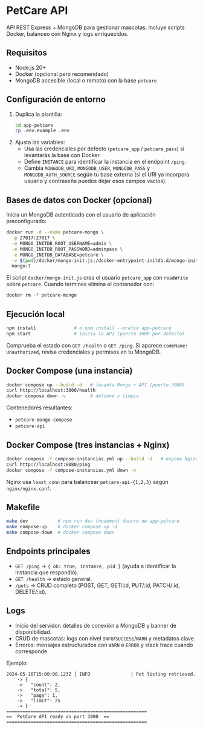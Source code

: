 # PetCare API

API REST Express + MongoDB para gestionar mascotas. Incluye scripts Docker, balanceo con Nginx y logs enriquecidos.

## Requisitos
- Node.js 20+
- Docker (opcional pero recomendado)
- MongoDB accesible (local o remoto) con la base `petcare`

## Configuración de entorno
1. Duplica la plantilla:
   ```bash
   cd app-petcare
   cp .env.example .env
   ```
2. Ajusta las variables:
   - Usa las credenciales por defecto (`petcare_app` / `petcare_pass`) si levantarás la base con Docker.
   - Define `INSTANCE` para identificar la instancia en el endpoint `/ping`.
   - Cambia `MONGODB_URI`, `MONGODB_USER`, `MONGODB_PASS` y `MONGODB_AUTH_SOURCE` según tu base externa (si el URI ya incorpora usuario y contraseña puedes dejar esos campos vacíos).

## Bases de datos con Docker (opcional)
Inicia un MongoDB autenticado con el usuario de aplicación preconfigurado:
```bash
docker run -d --name petcare-mongo \
  -p 27017:27017 \
  -e MONGO_INITDB_ROOT_USERNAME=admin \
  -e MONGO_INITDB_ROOT_PASSWORD=adminpass \
  -e MONGO_INITDB_DATABASE=petcare \
  -v $(pwd)/docker/mongo-init.js:/docker-entrypoint-initdb.d/mongo-init.js:ro \
  mongo:7
```
El script `docker/mongo-init.js` crea el usuario `petcare_app` con `readWrite` sobre `petcare`. Cuando termines elimina el contenedor con:
```bash
docker rm -f petcare-mongo
```

## Ejecución local
```bash
npm install              # o npm install --prefix app-petcare
npm start                # inicia la API (puerto 3000 por defecto)
```
Comprueba el estado con `GET /health` o `GET /ping`. Si aparece `codeName: Unauthorized`, revisa credenciales y permisos en tu MongoDB.

## Docker Compose (una instancia)
```bash
docker compose up --build -d   # levanta Mongo + API (puerto 3000)
curl http://localhost:3000/health
docker compose down -v         # detiene y limpia
```
Contenedores resultantes:
- `petcare-mongo-compose`
- `petcare-api`

## Docker Compose (tres instancias + Nginx)
```bash
docker compose -f compose-instancias.yml up --build -d   # expone Nginx en 8080
curl http://localhost:8080/ping
docker compose -f compose-instancias.yml down -v
```
Nginx usa `least_conn` para balancear `petcare-api-{1,2,3}` según `nginx/nginx.conf`.

## Makefile
```bash
make dev           # npm run dev (nodemon) dentro de app-petcare
make compose-up    # docker compose up -d
make compose-down  # docker compose down
```

## Endpoints principales
- `GET /ping` → `{ ok: true, instance, pid }` (ayuda a identificar la instancia que respondió).
- `GET /health` → estado general.
- `/pets` → CRUD completo (POST, GET, GET/:id, PUT/:id, PATCH/:id, DELETE/:id).

## Logs
- Inicio del servidor: detalles de conexión a MongoDB y banner de disponibilidad.
- CRUD de mascotas: logs con nivel `INFO`/`SUCCESS`/`WARN` y metadatos clave.
- Errores: mensajes estructurados con `WARN` o `ERROR` y stack trace cuando corresponde.

Ejemplo:
```text
2024-05-10T15:00:00.123Z │ INFO               │ Pet listing retrieved.
    -> {
    ->   "count": 2,
    ->   "total": 5,
    ->   "page": 1,
    ->   "limit": 25
    -> }
====================================================
==  PetCare API ready on port 3000  ==
====================================================
```
